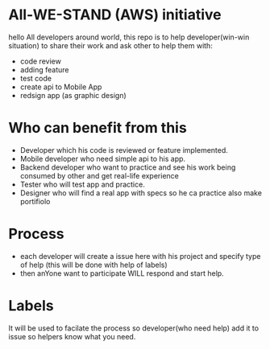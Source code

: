 # All-WE-STAND (AWS) initiative


hello All developers around world, this repo is to help developer(win-win situation) to share their work and ask other to help them with: 
- code review 
- adding feature
- test code 
- create api to Mobile App
- redsign app (as graphic design)

# Who can benefit from this 
- Developer which his code is reviewed or feature implemented.  
- Mobile developer who need simple api to his app.  
- Backend developer who want to practice and see his work being consumed by other and get real-life experience
- Tester who will test app and practice. 
- Designer who will find a real app with specs so he ca practice also make portifiolo

# Process 
- each developer will create a issue here with his project and specify type of help (this will be done with help of labels)
- then anYone want to participate WILL respond and start help. 

# Labels 
It will be used to facilate the process so developer(who need help) add it to issue so helpers know what you need. 

